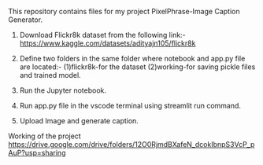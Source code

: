 This repository contains files for my project PixelPhrase-Image Caption Generator.

1. Download Flickr8k dataset from the following link:-
   https://www.kaggle.com/datasets/adityajn105/flickr8k

2. Define two folders in the same folder where notebook and app.py file are located:-
   (1)flickr8k-for the dataset
   (2)working-for saving pickle files and trained model.

3. Run the Jupyter notebook.
4. Run app.py file in the vscode terminal using streamlit run command.
5. Upload Image and generate caption.

Working of the project
https://drive.google.com/drive/folders/12O0RjmdBXafeN_dcokIbnpS3VcP_pAuP?usp=sharing

